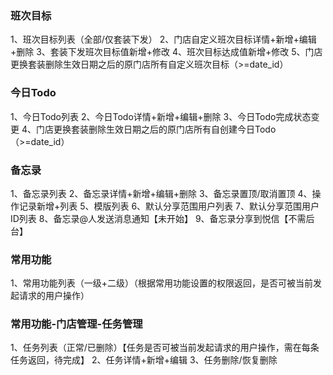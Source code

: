 ### 班次目标
1、班次目标列表（全部/仅套装下发）
2、门店自定义班次目标详情+新增+编辑+删除
3、套装下发班次目标值新增+修改
4、班次目标达成值新增+修改
5、门店更换套装删除生效日期之后的原门店所有自定义班次目标（>=date_id）

### 今日Todo
1、今日Todo列表
2、今日Todo详情+新增+编辑+删除
3、今日Todo完成状态变更
4、门店更换套装删除生效日期之后的原门店所有自创建今日Todo（>=date_id）

### 备忘录
1、备忘录列表
2、备忘录详情+新增+编辑+删除
3、备忘录置顶/取消置顶
4、操作记录新增+列表
5、模版列表
6、默认分享范围用户列表
7、默认分享范围用户ID列表
8、备忘录@人发送消息通知【未开始】
9、备忘录分享到悦信【不需后台】

### 常用功能
1、常用功能列表（一级+二级）（根据常用功能设置的权限返回，是否可被当前发起请求的用户操作）

### 常用功能-门店管理-任务管理
1、任务列表（正常/已删除）【任务是否可被当前发起请求的用户操作，需在每条任务返回，待完成】
2、任务详情+新增+编辑
3、任务删除/恢复删除

